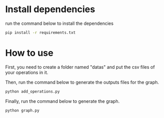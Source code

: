 # Install dependencies
run the command below to install the dependencies
```bash
pip install -r requirements.txt
```

# How to use
First, you need to create a folder named "datas" and put the csv files of your operations in it.

Then, run the command below to generate the outputs files for the graph.

```bash
python add_operations.py
```

Finally, run the command below to generate the graph.
```bash
python graph.py
```



